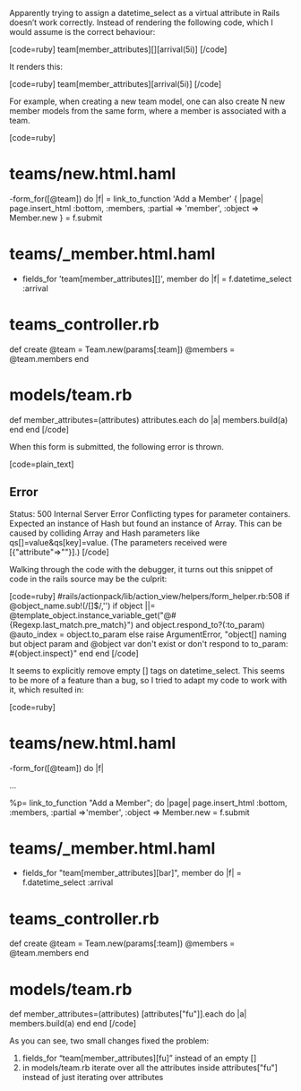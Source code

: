 Apparently trying to assign a datetime_select as a virtual attribute in Rails doesn’t work correctly. Instead of rendering the following code, which I would assume is the correct behaviour:

[code=ruby]
team[member_attributes][][arrival(5i)]
[/code]

It renders this:

[code=ruby]
team[member_attributes][arrival(5i)]
[/code]

For example, when creating a new team model, one can also create N new member models from the same form, where a member is associated with a team.

[code=ruby]
# teams/new.html.haml
-form_for([@team]) do |f| 
  = link_to_function 'Add a Member' { |page| page.insert_html :bottom, :members, :partial => 'member', :object => Member.new } 
  = f.submit 
 
# teams/_member.html.haml
- fields_for 'team[member_attributes][]', member do |f| 
= f.datetime_select  :arrival 
 
# teams_controller.rb
def create 
  @team = Team.new(params[:team]) 
  @members = @team.members 
end 
 
# models/team.rb
def member_attributes=(attributes) 
  attributes.each do |a| 
    members.build(a) 
  end 
end
[/code]

When this form is submitted, the following error is thrown.

[code=plain_text]
## Error 
Status: 500 Internal Server Error 
Conflicting types for parameter containers. Expected an instance of
Hash but found an instance of Array. This can be caused by colliding
Array and Hash parameters like qs[]=value&qs[key]=value. (The
parameters received were [{"attribute"=>""}].)
[/code]

Walking through the code with the debugger, it turns out this snippet of code in the rails source may be the culprit:

[code=ruby]
#rails/actionpack/lib/action_view/helpers/form_helper.rb:508
if @object_name.sub!(/\[\]$/,'') 
  if object ||= @template_object.instance_variable_get("@#{Regexp.last_match.pre_match}") and object.respond_to?(:to_param) 
    @auto_index = object.to_param 
  else 
    raise ArgumentError, "object[] naming but object param and @object var don't exist or don't respond to to_param: #{object.inspect}" 
 end 
end
[/code]

It seems to explicitly remove empty [] tags on datetime_select. This seems to be more of a feature than a bug, so I tried to adapt my code to work with it, which resulted in:

[code=ruby]
# teams/new.html.haml
-form_for([@team]) do |f| 
 
... 
 
%p= link_to_function "Add a Member"; do |page| 
  page.insert_html :bottom, :members, :partial =>'member', :object => Member.new 
  = f.submit 
 
# teams/_member.html.haml
- fields_for "team[member_attributes][bar]", member do |f| 
  = f.datetime_select  :arrival 
  
# teams_controller.rb
def create 
  @team = Team.new(params[:team]) 
  @members = @team.members 
end 
 
# models/team.rb
def member_attributes=(attributes) 
  [attributes["fu"]].each do |a| 
    members.build(a) 
  end 
end
[/code]

As you can see, two small changes fixed the problem:

1. fields_for “team[member_attributes][fu]” instead of an empty []
2. in models/team.rb iterate over all the attributes inside attributes["fu"] instead of just iterating over attributes
